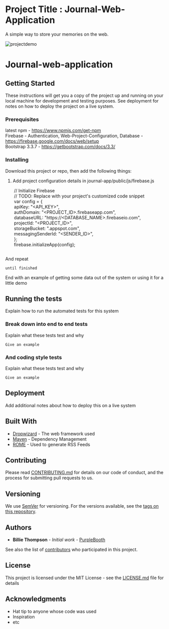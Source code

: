 # Project Title : Journal-Web-Application

A simple way to store your memories on the web. 


![projectdemo](https://user-images.githubusercontent.com/15827348/46714941-dee4d980-cc2b-11e8-964c-5a332b3cadfb.gif)
# Journal-web-application


## Getting Started

These instructions will get you a copy of the project up and running on your local machine for development and testing purposes. See deployment for notes on how to deploy the project on a live system.

### Prerequisites

latest npm  - https://www.npmjs.com/get-npm <br>
Firebase - Authentication, Web-Project-Configuration, Database - https://firebase.google.com/docs/web/setup <br>
Bootstrap 3.3.7 - https://getbootstrap.com/docs/3.3/ <br>


### Installing

Download this project or repo, then add the following things:  

1) Add project configuration details in journal-app/public/js/firebase.js 

&nbsp;&nbsp;&nbsp;&nbsp;&nbsp;&nbsp;  // Initialize Firebase  <br>
&nbsp;&nbsp;&nbsp;&nbsp;&nbsp;&nbsp; // TODO: Replace with your project's customized code snippet <br>
&nbsp;&nbsp;&nbsp;&nbsp;&nbsp;&nbsp;  var config = { <br>
&nbsp;&nbsp;&nbsp;&nbsp;&nbsp;&nbsp;    apiKey: "<API_KEY>", <br>
&nbsp;&nbsp;&nbsp;&nbsp;&nbsp;&nbsp;    authDomain: "<PROJECT_ID>.firebaseapp.com", <br>
&nbsp;&nbsp;&nbsp;&nbsp;&nbsp;&nbsp;   databaseURL: "https://<DATABASE_NAME>.firebaseio.com", <br>
&nbsp;&nbsp;&nbsp;&nbsp;&nbsp;&nbsp;    projectId: "<PROJECT_ID>", <br>
&nbsp;&nbsp;&nbsp;&nbsp;&nbsp;&nbsp;    storageBucket: "<BUCKET>.appspot.com", <br>
&nbsp;&nbsp;&nbsp;&nbsp;&nbsp;&nbsp;    messagingSenderId: "<SENDER_ID>", <br>
&nbsp;&nbsp;&nbsp;&nbsp;&nbsp;&nbsp;  }; <br>
&nbsp;&nbsp;&nbsp;&nbsp;&nbsp;&nbsp;  firebase.initializeApp(config); <br>

```
```

And repeat

```
until finished
```

End with an example of getting some data out of the system or using it for a little demo

## Running the tests

Explain how to run the automated tests for this system

### Break down into end to end tests

Explain what these tests test and why

```
Give an example
```

### And coding style tests

Explain what these tests test and why

```
Give an example
```

## Deployment

Add additional notes about how to deploy this on a live system

## Built With

* [Dropwizard](http://www.dropwizard.io/1.0.2/docs/) - The web framework used
* [Maven](https://maven.apache.org/) - Dependency Management
* [ROME](https://rometools.github.io/rome/) - Used to generate RSS Feeds

## Contributing

Please read [CONTRIBUTING.md](https://gist.github.com/PurpleBooth/b24679402957c63ec426) for details on our code of conduct, and the process for submitting pull requests to us.

## Versioning

We use [SemVer](http://semver.org/) for versioning. For the versions available, see the [tags on this repository](https://github.com/your/project/tags). 

## Authors

* **Billie Thompson** - *Initial work* - [PurpleBooth](https://github.com/PurpleBooth)

See also the list of [contributors](https://github.com/your/project/contributors) who participated in this project.

## License

This project is licensed under the MIT License - see the [LICENSE.md](LICENSE.md) file for details

## Acknowledgments

* Hat tip to anyone whose code was used
* Inspiration
* etc
